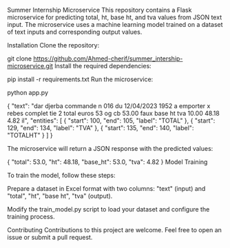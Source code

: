 Summer Internship Microservice
This repository contains a Flask microservice for predicting total, ht, base ht, and tva values from JSON text input. 
The microservice uses a machine learning model trained on a dataset of text inputs and corresponding output values.


Installation
Clone the repository:


git clone https://github.com/Ahmed-cherif/summer_intership-microservice.git
Install the required dependencies:



pip install -r requirements.txt
Run the microservice:


python app.py



{
  "text": "dar djerba commande n 016 du 12/04/2023 1952 a emporter x rebes complet tie 2 total euros 53 og cb 53.00 faux base ht tva 10.00 48.18 4.82 il",
  "entities": [
    {
      "start": 100,
      "end": 105,
      "label": "TOTAL"
    },
    {
      "start": 129,
      "end": 134,
      "label": "TVA"
    },
    {
      "start": 135,
      "end": 140,
      "label": "TOTALHT"
    }
  ]
}

The microservice will return a JSON response with the predicted values:


{
  "total": 53.0,
  "ht": 48.18,
  "base_ht": 53.0,
  "tva": 4.82
}
Model Training

To train the model, follow these steps:


Prepare a dataset in Excel format with two columns: "text" (input) and "total", "ht", "base ht", "tva" (output).

Modify the train_model.py script to load your dataset and configure the training process.


Contributing
Contributions to this project are welcome. Feel free to open an issue or submit a pull request.
